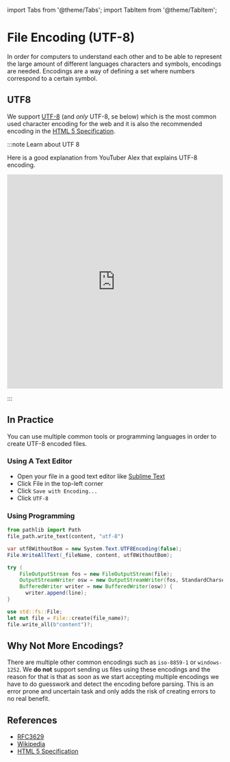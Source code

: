 import Tabs from '@theme/Tabs';
import TabItem from '@theme/TabItem';

# File Encoding (UTF-8)

In order for computers to understand each other and to be able to represent the large amount of different languages characters and symbols, encodings are needed. Encodings are a way of defining a set where numbers correspond to a certain symbol.


## UTF8

We support  [UTF-8](https://en.wikipedia.org/wiki/UTF-8) (and *only* UTF-8, se below) which is the most common used character encoding for the web and it is also the recommended encoding in the [HTML 5 Specification](https://www.w3.org/TR/2011/WD-html5-20110405/infrastructure.html#utf-8).

:::note Learn about UTF 8

Here is a good explanation from YouTuber Alex that explains UTF-8 encoding.

<iframe width="100%" height="500" src="https://www.youtube.com/embed/ut74oHojxqo" title="YouTube video player" frameborder="0" allow="accelerometer; autoplay; clipboard-write; encrypted-media; gyroscope; picture-in-picture" allowfullscreen></iframe>

:::

## In Practice

You can use multiple common tools or programming languages in order to create UTF-8 encoded files.

### Using A Text Editor

- Open your file in a good text editor like [Sublime Text](https://sublimetext.com)
- Click File in the top-left corner
- Click `Save with Encoding...`
- Click `UTF-8`

### Using Programming


<Tabs>

  <TabItem value="utf8_python" label="Python" default>

```python
from pathlib import Path
file_path.write_text(content, "utf-8")
```

  </TabItem>

  <TabItem value="utf8_csharp" label="C#" default>

```csharp
var utf8WithoutBom = new System.Text.UTF8Encoding(false);
File.WriteAllText(_fileName, content, utf8WithoutBom);
```

  </TabItem>


  <TabItem value="utf8_java" label="Java" default>

```java
try (
    FileOutputStream fos = new FileOutputStream(file);
    OutputStreamWriter osw = new OutputStreamWriter(fos, StandardCharsets.UTF_8);
    BufferedWriter writer = new BufferedWriter(osw)) {
      writer.append(line);
}
```

  </TabItem>


  <TabItem value="utf8_rust" label="Rust" default>

```rust
use std::fs::File;
let mut file = File::create(file_name)?;
file.write_all(b"content")?;
```

  </TabItem>



</Tabs>

## Why Not More Encodings?

There are multiple other common encodings such as `iso-8859-1` or `windows-1252`. We **do not** support sending us files using these encodings and the reason for that is that as soon as we start accepting multiple encodings we have to do guesswork and detect the encoding before parsing. This is an error prone and uncertain task and only adds the risk of creating errors to no real benefit.


## References

- [RFC3629](https://www.rfc-editor.org/rfc/rfc3629)
- [Wikipedia](https://en.wikipedia.org/wiki/UTF-8)
- [HTML 5 Specification](https://www.w3.org/TR/2011/WD-html5-20110405/infrastructure.html#utf-8)